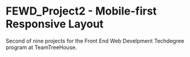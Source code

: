 # FEWD_Project2 - Mobile-first Responsive Layout
Second of nine projects for the Front End Web Develpment Techdegree program at TeamTreeHouse.
